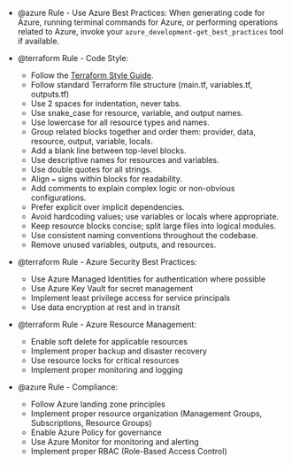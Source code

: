 - @azure Rule - Use Azure Best Practices: When generating code for Azure, running terminal commands for Azure, or performing operations related to Azure, invoke your `azure_development-get_best_practices` tool if available.

- @terraform Rule - Code Style:
  - Follow the [Terraform Style Guide](https://developer.hashicorp.com/terraform/language/style).
  - Follow standard Terraform file structure (main.tf, variables.tf, outputs.tf)
  - Use 2 spaces for indentation, never tabs.
  - Use snake_case for resource, variable, and output names.
  - Use lowercase for all resource types and names.
  - Group related blocks together and order them: provider, data, resource, output, variable, locals.
  - Add a blank line between top-level blocks.
  - Use descriptive names for resources and variables.
  - Use double quotes for all strings.
  - Align `=` signs within blocks for readability.
  - Add comments to explain complex logic or non-obvious configurations.
  - Prefer explicit over implicit dependencies.
  - Avoid hardcoding values; use variables or locals where appropriate.
  - Keep resource blocks concise; split large files into logical modules.
  - Use consistent naming conventions throughout the codebase.
  - Remove unused variables, outputs, and resources.

- @terraform Rule - Azure Security Best Practices:
  - Use Azure Managed Identities for authentication where possible
  - Use Azure Key Vault for secret management
  - Implement least privilege access for service principals
  - Use data encryption at rest and in transit

- @terraform Rule - Azure Resource Management:
  - Enable soft delete for applicable resources
  - Implement proper backup and disaster recovery
  - Use resource locks for critical resources
  - Implement proper monitoring and logging

- @azure Rule - Compliance:
  - Follow Azure landing zone principles
  - Implement proper resource organization (Management Groups, Subscriptions, Resource Groups)
  - Enable Azure Policy for governance
  - Use Azure Monitor for monitoring and alerting
  - Implement proper RBAC (Role-Based Access Control)

